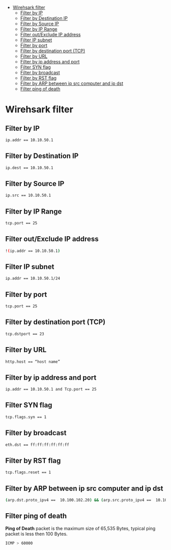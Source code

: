 <!--ts-->
   * [Wirehsark filter](#wirehsark-filter)
      * [Filter by IP](#filter-by-ip)
      * [Filter by Destination IP](#filter-by-destination-ip)
      * [Filter by Source IP](#filter-by-source-ip)
      * [Filter by IP Range](#filter-by-ip-range)
      * [Filter out/Exclude IP address](#filter-outexclude-ip-address)
      * [Filter IP subnet](#filter-ip-subnet)
      * [Filter by port](#filter-by-port)
      * [Filter by destination port (TCP)](#filter-by-destination-port-tcp)
      * [Filter by URL](#filter-by-url)
      * [Filter by ip address and port](#filter-by-ip-address-and-port)
      * [Filter SYN flag](#filter-syn-flag)
      * [Filter by broadcast](#filter-by-broadcast)
      * [Filter by RST flag](#filter-by-rst-flag)
      * [Filter by ARP between ip src computer and ip dst](#filter-by-arp-between-ip-src-computer-and-ip-dst)
      * [Filter ping of death](#filter-ping-of-death)

<!-- Added by: gil_diy, at: 2020-07-01T12:54+03:00 -->

<!--te-->


# Wirehsark filter

## Filter by IP

```bash
ip.addr == 10.10.50.1
```

## Filter by Destination IP

```bash
ip.dest == 10.10.50.1
```

## Filter by Source IP

```bash
ip.src == 10.10.50.1
```

## Filter by IP Range

```bash
tcp.port == 25
```

## Filter out/Exclude IP address

```bash
!(ip.addr == 10.10.50.1)
```

## Filter IP subnet

```bash
ip.addr == 10.10.50.1/24
```

## Filter by port

```bash
tcp.port == 25
```

## Filter by destination port (TCP)

```bash
tcp.dstport == 23
```

## Filter by URL
```bash
http.host == “host name”
```

## Filter by ip address and port
```bash
ip.addr == 10.10.50.1 and Tcp.port == 25
```

## Filter SYN flag

```bash
tcp.flags.syn == 1
```

## Filter by broadcast 

```bash
eth.dst == ff:ff:ff:ff:ff:ff
```

## Filter by RST flag

```bash
tcp.flags.reset == 1
```

## Filter by ARP between ip src computer and ip dst

```bash
(arp.dst.proto_ipv4 ==  10.100.102.20) && (arp.src.proto_ipv4 ==  10.100.102.14)
```

## Filter ping of death

**Ping of Death** packet is the maximum size of 65,535 Bytes,
typical ping packet is less then 100 Bytes.

```bash
ICMP > 60000
```